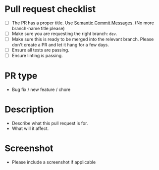 # Pull request checklist

- [ ] The PR has a proper title. Use [Semantic Commit Messages](https://seesparkbox.com/foundry/semantic_commit_messages). (No more branch-name title please)
- [ ] Make sure you are requesting the right branch: `dev`.
- [ ] Make sure this is ready to be merged into the relevant branch. Please don't create a PR and let it hang for a few days.
- [ ] Ensure all tests are passing.
- [ ] Ensure linting is passing.

# PR type

- Bug fix / new feature / chore

# Description

- Describe what this pull request is for.
- What will it affect.

# Screenshot

- Please include a screenshot if applicable
